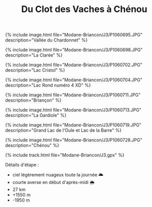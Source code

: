 ﻿---
title: "Du Clot des Vaches à Chénou"
permalink: /Modane-Briancon/J3/
sidebar:
  nav: "modane_briancon"
enable_tracks: true
---

{% include image.html file="Modane-Briancon/J3/P1060695.JPG" description="Vallée du Chardonnet" %}

{% include image.html file="Modane-Briancon/J3/P1060698.JPG" description="La Clarée" %}

{% include image.html file="Modane-Briancon/J3/P1060702.JPG" description="Lac Cristol" %}

{% include image.html file="Modane-Briancon/J3/P1060704.JPG" description="Lac Rond numéro 4 XD" %}

{% include image.html file="Modane-Briancon/J3/P1060711.JPG" description="Briançon" %}

{% include image.html file="Modane-Briancon/J3/P1060713.JPG" description="La Gardiole" %}

{% include image.html file="Modane-Briancon/J3/P1060719.JPG" description="Grand Lac de l'Oule et Lac de la Barre" %}

{% include image.html file="Modane-Briancon/J3/P1060728.JPG" description="Chénou" %}

{% include track.html file="Modane-Briancon/J3.gpx" %}

Détails d'étape :
* ciel légèrement nuageux toute la journée :sun_behind_large_cloud:
* courte averse en début d'après-midi :sun_behind_rain_cloud:
* 27 km
* +1550 m
* -1950 m

